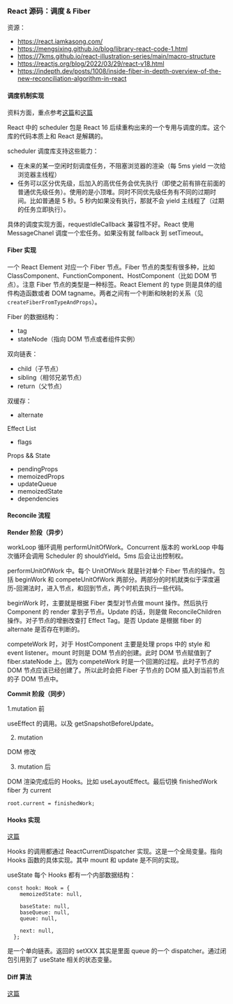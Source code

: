 ### React 源码：调度 & Fiber

资源：

- https://react.iamkasong.com/
- https://mengsixing.github.io/blog/library-react-code-1.html
- https://7kms.github.io/react-illustration-series/main/macro-structure
- https://reactjs.org/blog/2022/03/29/react-v18.html
- https://indepth.dev/posts/1008/inside-fiber-in-depth-overview-of-the-new-reconciliation-algorithm-in-react

#### 调度机制实现

资料方面，重点参考[这篇](https://mengsixing.github.io/blog/library-react-code-3.html#fiber-%E5%85%B7%E4%BD%93%E6%89%A7%E8%A1%8C%E8%BF%87%E7%A8%8B)和[这篇](https://react.iamkasong.com/concurrent/scheduler.html#%E4%B8%8D%E5%90%8C%E4%BC%98%E5%85%88%E7%BA%A7%E4%BB%BB%E5%8A%A1%E7%9A%84%E6%8E%92%E5%BA%8F)

React 中的 scheduler 包是 React 16 后续重构出来的一个专用与调度的库。这个库的代码本质上和 React 是解耦的。

scheduler 调度库支持这些能力：

- 在未来的某一空闲时刻调度任务，不阻塞浏览器的渲染（每 5ms yield 一次给浏览器主线程）
- 任务可以区分优先级，后加入的高优任务会优先执行（即使之前有排在前面的普通优先级任务）。使用的是小顶堆。同时不同优先级任务有不同的过期时间。比如普通是 5 秒。5 秒内如果没有执行，那就不会 yield 主线程了（过期的任务立即执行）。

具体的调度实现方面，requestIdleCallback 兼容性不好。React 使用 MessageChanel 调度一个宏任务。如果没有就 fallback 到 setTimeout。

#### Fiber 实现

一个 React Element 对应一个 Fiber 节点。Fiber 节点的类型有很多种，比如 ClassComponent、FunctionComponent、HostComponent（比如 DOM 节点）。注意 Fiber 节点的类型是一种标签。React Element 的 type 则是具体的组件构造函数或者 DOM tagname。两者之间有一个判断和映射的关系（见 `createFiberFromTypeAndProps`）。

Fiber 的数据结构：

- tag
- stateNode（指向 DOM 节点或者组件实例）

双向链表：

- child（子节点）
- sibling（相邻兄弟节点）
- return（父节点）

双缓存：

- alternate

Effect List

- flags

Props && State

- pendingProps
- memoizedProps
- updateQueue
- memoizedState
- dependencies

#### Reconcile 流程

**Render 阶段（异步）**

workLoop 循环调用 performUnitOfWork。Concurrent 版本的 workLoop 中每次循环会调用 Scheduler 的 shouldYield。5ms 后会让出控制权。

performUnitOfWork 中。每个 UnitOfWork 就是针对单个 Fiber 节点的操作。包括 beginWork 和 competeUnitOfWork 两部分。两部分的时机就类似于深度遍历-回溯法时，进入节点，和回到节点，两个时机去执行一些代码。

beginWork 时，主要就是根据 Fiber 类型对节点做 mount 操作。然后执行 Component 的 render 拿到子节点。Update 的话，则是做 ReconcileChildren 操作。对子节点的增删改查打 Effect Tag。是否 Update 是根据 fiber 的 alternate 是否存在判断的。

competeWork 时，对于 HostComponent 主要是处理 props 中的 style 和 event listener。mount 时则是 DOM 节点的创建。此时 DOM 节点赋值到了 fiber.stateNode 上。因为 competeWork 时是一个回溯的过程。此时子节点的 DOM 节点应该已经创建了。所以此时会把 Fiber 子节点的 DOM 插入到当前节点的子 DOM 节点中。

**Commit 阶段（同步）**

1.mutation 前

useEffect 的调用。以及 getSnapshotBeforeUpdate。

2. mutation

DOM 修改

3. mutation 后

DOM 渲染完成后的 Hooks。比如 useLayoutEffect。最后切换 finishedWork fiber 为 current

```
root.current = finishedWork;
```

#### Hooks 实现

[这篇](https://react.iamkasong.com/hooks/structure.html)

Hooks 的调用都通过 ReactCurrentDispatcher 实现。这是一个全局变量。指向 Hooks 函数的具体实现。其中 mount 和 update 是不同的实现。

useState 每个 Hooks 都有一个内部数据结构：

```
const hook: Hook = {
    memoizedState: null,

    baseState: null,
    baseQueue: null,
    queue: null,

    next: null,
  };
```

是一个单向链表。返回的 setXXX 其实是里面 queue 的一个 dispatcher。通过闭包引用到了 useState 相关的状态变量。

#### Diff 算法

[这篇](https://react.iamkasong.com/diff/multi.html)